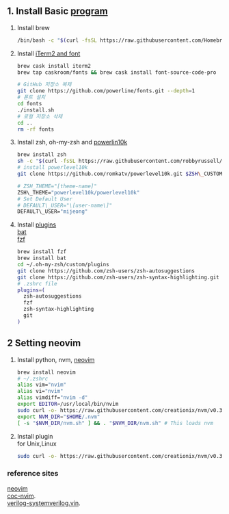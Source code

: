 ## 1. Install Basic [program](https://mizzo-dev.tistory.com/entry/oh-my-zsh-iterm2-%EC%9C%BC%EB%A1%9C-%EC%98%88%EC%81%98%EA%B3%A0-%EC%83%9D%EC%82%B0%EC%84%B1-%EB%84%98%EC%B9%98%EB%8A%94-%ED%84%B0%EB%AF%B8%EB%84%90-%EB%A7%8C%EB%93%A4%EA%B8%B0)
1. Install brew
    ```sh
    /bin/bash -c "$(curl -fsSL https://raw.githubusercontent.com/Homebrew/install/master/install.sh)"
    ```
2. Install [iTerm2 and font](https://musma.github.io/2019/07/08/mac-os-dev-env-setting-2.html)
    ```sh
    brew cask install iterm2
    brew tap caskroom/fonts && brew cask install font-source-code-pro
    ```

    ```sh
    # GitHub 저장소 복제
    git clone https://github.com/powerline/fonts.git --depth=1
    # 폰트 설치
    cd fonts
    ./install.sh
    # 로컬 저장소 삭제
    cd ..
    rm -rf fonts
    ```

3. Install zsh, oh-my-zsh and [powerlin10k](https://www.google.com/url?sa=t&rct=j&q=&esrc=s&source=web&cd=&ved=2ahUKEwjX-IbAncrqAhULO3AKHWBUDlkQFjAAegQIBxAB&url=https%3A%2F%2Fgithub.com%2Fromkatv%2Fpowerlevel10k&usg=AOvVaw2DTvEkHaYatcc0a1K-qKkv)
    ```sh
    brew install zsh
    sh -c "$(curl -fsSL https://raw.githubusercontent.com/robbyrussell/oh-my-zsh/master/tools/install.sh)"
    # install powerlevel10k
    git clone https://github.com/romkatv/powerlevel10k.git $ZSH\_CUSTOM/themes/powerlevel10k
    ```

    ```sh
    # ZSH_THEME="[theme-name]"
    ZSH\_THEME="powerlevel10k/powerlevel10k"
    # Set Default User
    # DEFAULT\_USER="\[user-name\]"
    DEFAULT\_USER="mijeong"
    ```
4. Install [plugins](https://medium.com/harrythegreat/zsh%EC%99%80-%ED%95%A8%EA%BB%98-%EC%82%AC%EC%9A%A9%ED%95%A0-%ED%94%8C%EB%9F%AC%EA%B7%B8%EC%9D%B8-%EC%B6%94%EC%B2%9C-6%EA%B0%80%EC%A7%80-8f9b8b7f3c24)   
    [bat](https://github.com/sharkdp/bat)   
    [fzf]()
    ```sh
    brew install fzf
    brew install bat
    cd ~/.oh-my-zsh/custom/plugins
    git clone https://github.com/zsh-users/zsh-autosuggestions
    git clone https://github.com/zsh-users/zsh-syntax-highlighting.git
    # .zshrc file
    plugins=(
      zsh-autosuggestions
      fzf
      zsh-syntax-highlighting
      git
    )
    ```

## 2 Setting neovim

1. Install python, nvm, [neovim](https://github.com/neovim/neovim/wiki/Installing-Neovim)

    ```sh
    brew install neovim
    # ~/.zshrc
    alias vim="nvim"
    alias vi="nvim"
    alias vimdiff="nvim -d"
    export EDITOR=/usr/local/bin/nvim
    sudo curl -o- https://raw.githubusercontent.com/creationix/nvm/v0.33.1/install.sh | bash
    export NVM_DIR="$HOME/.nvm"
    [ -s "$NVM_DIR/nvm.sh" ] && . "$NVM_DIR/nvm.sh" # This loads nvm
    ```

2. Install plugin   
    for Unix,Linux
    ```sh
    sudo curl -o- https://raw.githubusercontent.com/creationix/nvm/v0.33.1/install.sh | bash
    ```


### reference sites

[neovim](https://neovim.io/doc/)    
[coc-nvim](https://github.com/neoclide/coc.nvim/wiki).   
[verilog-systemverilog.vin](https://github.com/vhda/verilog_systemverilog.vim).   

